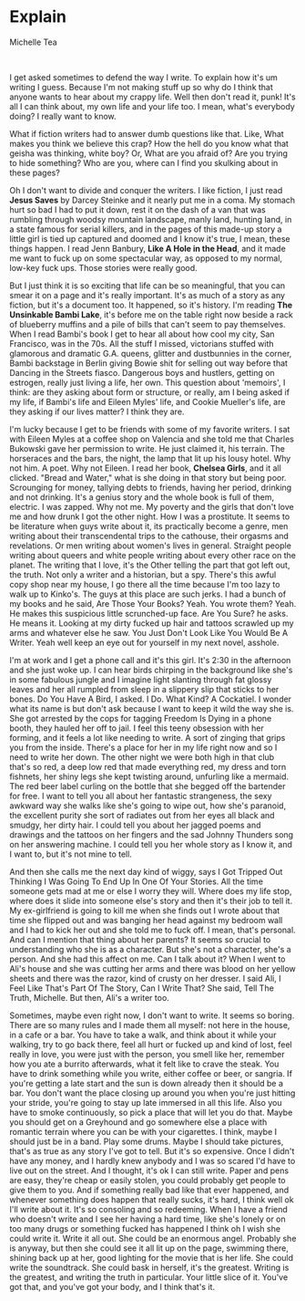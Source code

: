 
# Explain

Michelle Tea


 

I get asked sometimes to defend the way I write. To explain how it\'s
um writing I guess. Because I\'m not making stuff up so why do I think
that anyone wants to hear about my crappy life. Well then don\'t read
it, punk! It\'s all I can think about, my own life and your life too.
I mean, what\'s everybody doing? I really want to know.

What if fiction writers had to answer dumb questions like that. Like,
What makes you think we believe this crap? How the hell do you know
what that geisha was thinking, white boy? Or, What are you afraid of?
Are you trying to hide something? Who are you, where can I find you
skulking about in these pages?

Oh I don\'t want to divide and conquer the writers. I like fiction, I
just read **Jesus Saves** by Darcey Steinke and it nearly put me in a
coma. My stomach hurt so bad I had to put it down, rest it on the dash
of a van that was rumbling through woodsy mountain landscape, manly
land, hunting land, in a state famous for serial killers, and in the
pages of this made-up story a little girl is tied up captured and
doomed and I know it\'s true, I mean, these things happen. I read Jenn
Banbury, **Like A Hole in the Head**, and it made me want to fuck up
on some spectacular way, as opposed to my normal, low-key fuck ups.
Those stories were really good.

But I just think it is so exciting that life can be so meaningful,
that you can smear it on a page and it\'s really important. It\'s as
much of a story as any fiction, but it\'s a document too. It happened,
so it\'s history. I\'m reading **The Unsinkable Bambi Lake**, it\'s
before me on the table right now beside a rack of blueberry muffins
and a pile of bills that can\'t seem to pay themselves. When I read
Bambi\'s book I get to hear all about how cool my city, San Francisco,
was in the 70s. All the stuff I missed, victorians stuffed with
glamorous and dramatic G.A. queens, glitter and dustbunnies in the
corner, Bambi backstage in Berlin giving Bowie shit for selling out
way before that Dancing in the Streets fiasco. Dangerous boys and
hustlers, getting on estrogen, really just living a life, her own.
This question about \'memoirs\', I think: are they asking about form
or structure, or really, am I being asked if my life, if Bambi\'s life
and Eileen Myles\' life, and Cookie Mueller\'s life, are they asking
if our lives matter? I think they are.

I\'m lucky because I get to be friends with some of my favorite
writers. I sat with Eileen Myles at a coffee shop on Valencia and she
told me that Charles Bukowski gave her permission to write. He just
claimed it, his terrain. The horseraces and the bars, the night, the
lamp that lit up his lousy hotel. Why not him. A poet. Why not Eileen.
I read her book, **Chelsea Girls**, and it all clicked. "Bread and
Water," what is she doing in that story but being poor. Scrounging for
money, tallying debts to friends, having her period, drinking and not
drinking. It\'s a genius story and the whole book is full of them,
electric. I was zapped. Why not me. My poverty and the girls that
don\'t love me and how drunk I got the other night. How I was a
prostitute. It seems to be literature when guys write about it, its
practically become a genre, men writing about their transcendental
trips to the cathouse, their orgasms and revelations. Or men writing
about women\'s lives in general. Straight people writing about queers
and white people writing about every other race on the planet. The
writing that I love, it\'s the Other telling the part that got left
out, the truth. Not only a writer and a historian, but a spy. There\'s
this awful copy shop near my house, I go there all the time because
I\'m too lazy to walk up to Kinko\'s. The guys at this place are such
jerks. I had a bunch of my books and he said, Are Those Your Books?
Yeah. You wrote them? Yeah. He makes this suspicious little
scrunched-up face. Are You Sure? he asks. He means it. Looking at my
dirty fucked up hair and tattoos scrawled up my arms and whatever else
he saw. You Just Don\'t Look Like You Would Be A Writer. Yeah well
keep an eye out for yourself in my next novel, asshole.

I\'m at work and I get a phone call and it\'s this girl. It\'s 2:30 in
the afternoon and she just woke up. I can hear birds chirping in the
background like she\'s in some fabulous jungle and I imagine light
slanting through fat glossy leaves and her all rumpled from sleep in a
slippery slip that sticks to her bones. Do You Have A Bird, I asked. I
Do. What Kind? A Cockatiel. I wonder what its name is but don\'t ask
because I want to keep it wild the way she is. She got arrested by the
cops for tagging Freedom Is Dying in a phone booth, they hauled her
off to jail. I feel this teeny obsession with her forming, and it
feels a lot like needing to write. A sort of zinging that grips you
from the inside. There\'s a place for her in my life right now and so
I need to write her down. The other night we were both high in that
club that\'s so red, a deep low red that made everything red, my dress
and torn fishnets, her shiny legs she kept twisting around, unfurling
like a mermaid. The red beer label curling on the bottle that she
begged off the bartender for free. I want to tell you all about her
fantastic strangeness, the sexy awkward way she walks like she\'s
going to wipe out, how she\'s paranoid, the excellent purity she sort
of radiates out from her eyes all black and smudgy, her dirty hair. I
could tell you about her jagged poems and drawings and the tattoos on
her fingers and the sad Johnny Thunders song on her answering machine.
I could tell you her whole story as I know it, and I want to, but
it\'s not mine to tell.

And then she calls me the next day kind of wiggy, says I Got Tripped
Out Thinking I Was Going To End Up In One Of Your Stories. All the
time someone gets mad at me or else I worry they will. Where does my
life stop, where does it slide into someone else\'s story and then
it\'s their job to tell it. My ex-girlfriend is going to kill me when
she finds out I wrote about that time she flipped out and was banging
her head against my bedroom wall and I had to kick her out and she
told me to fuck off. I mean, that\'s personal. And can I mention that
thing about her parents? It seems so crucial to understanding who she
is as a character. But she\'s not a character, she\'s a person. And
she had this affect on me. Can I talk about it? When I went to Ali\'s
house and she was cutting her arms and there was blood on her yellow
sheets and there was the razor, kind of crusty on her dresser. I said
Ali, I Feel Like That\'s Part Of The Story, Can I Write That? She
said, Tell The Truth, Michelle. But then, Ali\'s a writer too.

Sometimes, maybe even right now, I don\'t want to write. It seems so
boring. There are so many rules and I made them all myself: not here
in the house, in a cafe or a bar. You have to take a walk, and think
about it while your walking, try to go back there, feel all hurt or
fucked up and kind of lost, feel really in love, you were just with
the person, you smell like her, remember how you ate a burrito
afterwards, what it felt like to crave the steak. You have to drink
something while you write, either coffee or beer, or sangria. If
you\'re getting a late start and the sun is down already then it
should be a bar. You don\'t want the place closing up around you when
you\'re just hitting your stride, you\'re going to stay up late
immersed in all this life. Also you have to smoke continuously, so
pick a place that will let you do that. Maybe you should get on a
Greyhound and go somewhere else a place with romantic terrain where
you can be with your cigarettes. I think, maybe I should just be in a
band. Play some drums. Maybe I should take pictures, that\'s as true
as any story I\'ve got to tell. But it\'s so expensive. Once I didn\'t
have any money, and I hardly knew anybody and I was so scared I\'d
have to live out on the street. And I thought, it\'s ok I can still
write. Paper and pens are easy, they\'re cheap or easily stolen, you
could probably get people to give them to you. And if something really
bad like that ever happened, and whenever something does happen that
really sucks, it\'s hard, I think well ok I\'ll write about it. It\'s
so consoling and so redeeming. When I have a friend who doesn\'t write
and I see her having a hard time, like she\'s lonely or on too many
drugs or something fucked has happened I think oh I wish she could
write it. Write it all out. She could be an enormous angel. Probably
she is anyway, but then she could see it all lit up on the page,
swimming there, shining back up at her, good lighting for the movie
that is her life. She could write the soundtrack. She could bask in
herself, it\'s the greatest. Writing is the greatest, and writing the
truth in particular. Your little slice of it. You\'ve got that, and
you\'ve got your body, and I think that\'s it.

 


